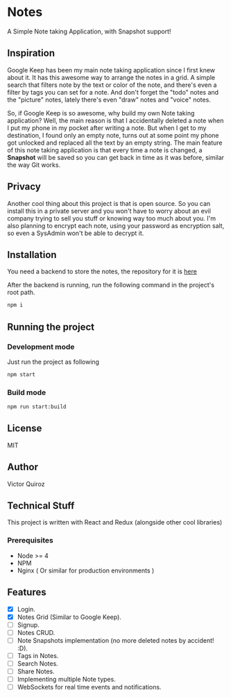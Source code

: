 # Notes
A Simple Note taking Application, with Snapshot support!

## Inspiration
Google Keep has been my main note taking application since I first knew about it. It has this awesome way to arrange the
notes in a grid. A simple search that filters note by the text or color of the note, and there's even a filter by tags
you can set for a note. And don't forget the "todo" notes and the "picture" notes, lately there's even "draw" notes and
"voice" notes.

So, if Google Keep is so awesome, why build my own Note taking application? Well, the main reason is that I accidentally
deleted a note when I put my phone in my pocket after writing a note. But when I get to my destination, I found only an
empty note, turns out at some point my phone got unlocked and replaced all the text by an empty string. The main feature
of this note taking application is that every time a note is changed, a **Snapshot** will be saved so you can get back
in time as it was before, similar the way Git works.

## Privacy
Another cool thing about this project is that is open source. So you can install this in a private server and you won't
have to worry about an evil company trying to sell you stuff or knowing way too much about you. I'm also planning to
encrypt each note, using your password as encryption salt, so even a SysAdmin won't be able to decrypt it.

## Installation
You need a backend to store the notes, the repository for it is [here](https://github.com/victorhqc/notes-api)

After the backend is running, run the following command in the project's root path.
```sh
npm i
```

## Running the project

### Development mode
Just run the project as following
```sh
npm start
```

### Build mode
```sh
npm run start:build
```

## License
MIT

## Author
Victor Quiroz

## Technical Stuff

This project is written with React and Redux (alongside other cool libraries)

### Prerequisites

+ Node >= 4
+ NPM
+ Nginx ( Or similar for production environments )

## Features

- [x] Login.
- [x] Notes Grid (Similar to Google Keep).
- [ ] Signup.
- [ ] Notes CRUD.
- [ ] Note Snapshots implementation (no more deleted notes by accident! :D).
- [ ] Tags in Notes.
- [ ] Search Notes.
- [ ] Share Notes.
- [ ] Implementing multiple Note types.
- [ ] WebSockets for real time events and notifications.
